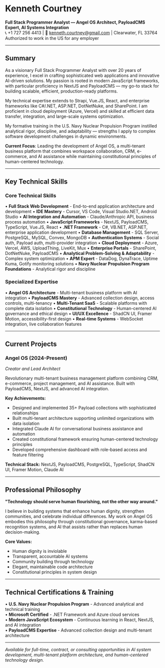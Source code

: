 # Kenneth Courtney
**Full Stack Programmer Analyst — Angel OS Architect, PayloadCMS Expert, AI Systems Integration**  
📞 +1 727 256 4413 | 📧 kenneth.courtney@gmail.com | Clearwater, FL 33764  
Authorized to work in the US for any employer

---

## Summary

As a visionary Full Stack Programmer Analyst with over 20 years of experience, I excel in crafting sophisticated web applications and innovative AI-driven solutions. My passion is rooted in modern JavaScript frameworks, with particular proficiency in NextJS and PayloadCMS — my go-to stack for building scalable, efficient, production-ready platforms.

My technical expertise extends to Strapi, Vue.JS, React, and enterprise frameworks like C#/.NET, ASP.NET, DotNetNuke, and SharePoint. I am proficient in cloud deployment (Azure, Vercel) and skilled at efficient data transfer, integration, and large-scale systems optimization.

My formative training in the U.S. Navy Nuclear Propulsion Program instilled analytical rigor, discipline, and adaptability — strengths I apply to complex software development challenges in dynamic environments.

**Current Focus**: Leading the development of Angel OS, a multi-tenant business platform that combines workspace collaboration, CRM, e-commerce, and AI assistance while maintaining constitutional principles of human-centered technology.

---

## Key Technical Skills

### **Core Technical Skills**
• **Full Stack Web Development** - End-to-end application architecture and development
• **IDE Mastery** - Cursor, VS Code, Visual Studio.NET, Android Studio
• **AI Integration and Automation** - Claude/Anthropic API, business process automation
• **JavaScript Frameworks** - NextJS, PayloadCMS, TypeScript, Vue.JS, React
• **.NET Framework** - C#, VB.NET, ASP.NET, enterprise application development
• **Database Management** - SQL Server, PostgreSQL, MySQL, Convex, MongoDB
• **Authentication Systems** - Social auth, Payload auth, multi-provider integration
• **Cloud Deployment** - Azure, Vercel, AWS, UploadThing, LiveKit, Mux
• **Enterprise Portals** - SharePoint, DotNetNuke, PayloadCMS
• **Analytical Problem-Solving & Adaptability** - Complex system optimization
• **APM Expert** - DataDog, DynaTrace, Uptime Kuma, Gotify monitoring solutions
• **Navy Nuclear Propulsion Program Foundations** - Analytical rigor and discipline

### **Specialized Expertise**
• **Angel OS Architecture** - Multi-tenant business platform with AI integration
• **PayloadCMS Mastery** - Advanced collection design, access controls, multi-tenancy
• **Multi-Tenant SaaS** - Scalable platforms with complete data isolation
• **Constitutional Technology** - Human-centered AI governance and ethical design
• **UI/UX Excellence** - ShadCN UI, Framer Motion, accessibility-first design
• **Real-time Systems** - WebSocket integration, live collaboration features

---

## Current Projects

### **Angel OS** (2024-Present)
*Creator and Lead Architect*

Revolutionary multi-tenant business management platform combining CRM, e-commerce, project management, and AI assistance. Built with PayloadCMS, NextJS, and advanced AI integration.

**Key Achievements:**
- Designed and implemented 35+ Payload collections with sophisticated relationships
- Built multi-tenant architecture supporting unlimited organizations with data isolation
- Integrated Claude AI for conversational business assistance and automation
- Created constitutional framework ensuring human-centered technology principles
- Developed comprehensive dashboard with role-based access and feature filtering

**Technical Stack:** NextJS, PayloadCMS, PostgreSQL, TypeScript, ShadCN UI, Framer Motion, Claude AI

---

## Professional Philosophy

**"Technology should serve human flourishing, not the other way around."**

I believe in building systems that enhance human dignity, strengthen communities, and celebrate individual differences. My work on Angel OS embodies this philosophy through constitutional governance, karma-based recognition systems, and AI that assists rather than replaces human decision-making.

**Core Values:**
- Human dignity is inviolable
- Transparent, accountable AI systems
- Community building through technology
- Elegant, maintainable code architecture
- Constitutional principles in system design

---

## Technical Certifications & Training

• **U.S. Navy Nuclear Propulsion Program** - Advanced analytical and technical training  
• **Microsoft Certified** - .NET Framework and Azure cloud services  
• **Modern JavaScript Ecosystem** - Continuous learning in React, NextJS, and AI integration  
• **PayloadCMS Expertise** - Advanced collection design and multi-tenant architecture

---

*Available for full-time, contract, or consulting opportunities in AI system development, multi-tenant platform architecture, and human-centered technology design.*
